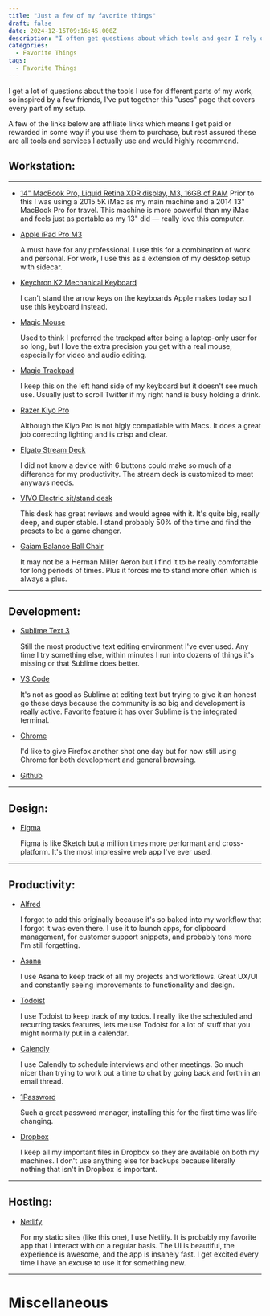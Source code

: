 ```yaml
---
title: "Just a few of my favorite things"
draft: false
date: 2024-12-15T09:16:45.000Z
description: "I often get questions about which tools and gear I rely on to get my work done, so I decided to pull them all together on this “uses” page. Here, you’ll find everything from my workstation setup to the apps and services that keep my day running smoothly. I hope sharing my favorites sparks a few ideas for your own setup—let’s dive in!"
categories:
  - Favorite Things
tags:
  - Favorite Things
---
```


I get a lot of questions about the tools I use for different parts of my work, so inspired by a few friends, I've put together this "uses" page that covers every part of my setup.

A few of the links below are affiliate links which means I get paid or rewarded in some way if you use them to purchase, but rest assured these are all tools and services I actually use and would highly recommend.

## Workstation:
---

- [14" MacBook Pro, Liquid Retina XDR display, M3, 16GB of RAM](https://www.apple.com/shop/buy-mac/macbook-pro "Macbook Pro")
    Prior to this I was using a 2015 5K iMac as my main machine and a 2014 13" MacBook Pro for travel. This machine is more powerful than my iMac and feels just as portable as my 13" did — really love this computer.

- [Apple iPad Pro M3](https://www.apple.com/shop/buy-ipad/ipad-pro "iPad Pro")

  A must have for any professional. I use this for a combination of work and personal. For work, I use this as a extension of my desktop setup with sidecar.

- [Keychron K2 Mechanical Keyboard](https://www.amazon.com/Keychron-Bluetooth-Wireless-Mechanical-Tenkeyless-Keyboard/dp/B07QBPDWLS/ref=asc_df_B07QBPDWLS/?tag=hyprod-20&linkCode=df0&hvadid=693127817018&hvpos=&hvnetw=g&hvrand=12457270139867431986&hvpone=&hvptwo=&hvqmt=&hvdev=c&hvdvcmdl=&hvlocint=&hvlocphy=9016839&hvtargid=pla-837935119151&mcid=179b6fe1c37b36dd861849b22ad92258&th=1 "Keychron")

    I can't stand the arrow keys on the keyboards Apple makes today so I use this keyboard instead. 

- [Magic Mouse](https://www.apple.com/shop/product/MK2E3AM/A/magic-mouse-white-multi-touch-surface "Magic Mouse")

    Used to think I preferred the trackpad after being a laptop-only user for so long, but I love the extra precision you get with a real mouse, especially for video and audio editing.

- [Magic Trackpad](https://www.apple.com/shop/product/MK2D3AM/A/magic-trackpad-white-multi-touch-surface "Magic Trackpad")
  
  I keep this on the left hand side of my keyboard but it doesn't see much use. Usually just to scroll Twitter if my right hand is busy holding a drink.

- [Razer Kiyo Pro](https://www.amazon.com/Razer-Kiyo-Streaming-Webcam-High-Performance/dp/B08T1MWX6J?th=1 "Razer Kiyo Pro")

    Although the Kiyo Pro is not higly compatiable with Macs. It does a great job correcting lighting and is crisp and clear. 


- [Elgato Stream Deck](https://www.amazon.com/Elgato-Stream-Deck-Mini-customizable/dp/B07DYRS1WH/ref=asc_df_B07DYRS1WH/?tag=hyprod-20&linkCode=df0&hvadid=692875362841&hvpos=&hvnetw=g&hvrand=126364436150393871&hvpone=&hvptwo=&hvqmt=&hvdev=c&hvdvcmdl=&hvlocint=&hvlocphy=9016839&hvtargid=pla-2281435179258&mcid=3633ba9afcfc334da7d56ae9db050ed2&hvocijid=126364436150393871-B07DYRS1WH-&hvexpln=73&th=1 "Stream Deck")
  
  I did not know a device with 6 buttons could make so much of a difference for my productivity. The stream deck is customized to meet anyways needs.


- [VIVO Electric sit/stand desk](https://www.amazon.com/VIVO-Adjustable-Workstation-Controller-DESK-KIT-1B6B/dp/B07V6ZSHF4/ref=sr_1_2_sspa?dib=eyJ2IjoiMSJ9.hZzSm7sxo2tK90D22tfcMYpbLy-2AhWkdCSuIzGKiH_Efntpb9XALm8Vt0a3p2zRBxM5Oh85wmc33ZtvfzkUvriJ_kS7gSkUvIj5RYdsqAE8Ytj_fvUVzcxpC_Z5t12yKJ4IEZ6rGXqtwMyMOlx3MrXjy6av5rqIfWVFZoB-tihqija0SKOVpQ7UgPF0rCnvXSvAVSbz0B0myqXDLu7snxZIlUTgKjYOYYfp8Rb4L_ldQSTG49hb2ubRUMrnuR9CotCh9gZqra_1n3I8ejVYJ_ZpZRMSLrMOQsEVPtxSuQ4.XHuJKNxDlIqmvLoWluInEJgHIsQng5FVCnzEt-gLuuI&dib_tag=se&hvadid=557253848601&hvdev=c&hvlocphy=9016839&hvnetw=g&hvqmt=e&hvrand=17555440866997334537&hvtargid=kwd-835641237987&hydadcr=15456_13495270&keywords=amazon+vivo+standing+desk&qid=1726767166&sr=8-2-spons&sp_csd=d2lkZ2V0TmFtZT1zcF9hdGY&psc=1 "Standing Desk")
  
  This desk has great reviews and would agree with it. It's quite big, really deep, and super stable. I stand probably 50% of the time and find the presets to be a game changer.

- [Gaiam Balance Ball Chair](https://www.amazon.com/Gaiam-Classic-Balance-Ball-Chair/dp/B0007VB4NE/ref=sr_1_1_sspa?crid=1F7O6IDEJTLHY&dib=eyJ2IjoiMSJ9.Mxvc8PAaDMjMV7Y0M77zRLPUJKgzSnH9TkpjwrQOfSgltndHeeBMgTwv7UVdx2QbYt99DCQFeRMrRabQYdm-mXeYOlGm6j38rDqRYQ9E3fAtV1S-Vr8gyz60OZ93-Kwrwud9kpZbseT0LDcCpwP_DAEsulZ1MaEV9aSVbeF_xs_4U-bzaeM-_26d5TnWlW9RGz0VcaD685cCp4_Vorx_oQ_0XPB3CLwYg-OOivIdfPd0iCPt67H3SQmUy7_WbNtoCIO0rauvxFzh7-D4R_4L1c5Q2dgU4Zb39cxgTCi99kI.W7-9bi_szt-pTdHqyKWTYuyvapo1xPwEeWQy1yg9-ps&dib_tag=se&keywords=exercise%2Bball%2Bchair&qid=1726767333&sprefix=exercise%2Bball%2Bchair%2Caps%2C121&sr=8-1-spons&sp_csd=d2lkZ2V0TmFtZT1zcF9hdGY&th=1 "Exercise Ball Chair")
  
  It may not be a Herman Miller Aeron but I find it to be really comfortable for long periods of times. Plus it forces me to stand more often which is always a plus.

---
## Development:


- [Sublime Text 3](https://www.sublimetext.com/ "Sublime")
  
  Still the most productive text editing environment I've ever used. Any time I try something else, within minutes I run into dozens of things it's missing or that Sublime does better.

- [VS Code](https://code.visualstudio.com/ "VS Code")

  It's not as good as Sublime at editing text but trying to give it an honest go these days because the community is so big and development is really active. Favorite feature it has over Sublime is the integrated terminal.

- [Chrome](https://www.google.com/chrome/ "Chrome")

  I'd like to give Firefox another shot one day but for now still using Chrome for both development and general browsing.

- [Github](https://github.com/ "Github")
  
---
## Design:


- [Figma](https://www.figma.com/ "Figma")
  
  Figma is like Sketch but a million times more performant and cross-platform. It's the most impressive web app I've ever used.


---
## Productivity:


- [Alfred](https://www.alfredapp.com/ "Alfred")
  
  I forgot to add this originally because it's so baked into my workflow that I forgot it was even there. I use it to launch apps, for clipboard management, for customer support snippets, and probably tons more I'm still forgetting.

- [Asana](https://asana.com/ "Asana")
  
  I use Asana to keep track of all my projects and workflows. Great UX/UI and constantly seeing improvements to functionality and design.

- [Todoist](https://todoist.com/ "Todoist")
  
  I use Todoist to keep track of my todos. I really like the scheduled and recurring tasks features, lets me use Todoist for a lot of stuff that you might normally put in a calendar.

- [Calendly](https://calendly.com/ "Calendly")
  
  I use Calendly to schedule  interviews and other meetings. So much nicer than trying to work out a time to chat by going back and forth in an email thread.

- [1Password](https://1password.com/ "1Password")
 
  Such a great password manager, installing this for the first time was life-changing.


- [Dropbox](https://www.dropbox.com/ "Dropbox")
 
  I keep all my important files in Dropbox so they are available on both my machines. I don't use anything else for backups because literally nothing that isn't in Dropbox is important.

---
## Hosting:


- [Netlify](https://www.netlify.com/ "Netlify")
  
  For my static sites (like this one), I use Netlify. It is probably my favorite app that I interact with on a regular basis. The UI is beautiful, the experience is awesome, and the app is insanely fast. I get excited every time I have an excuse to use it for something new.

---
# Miscellaneous


